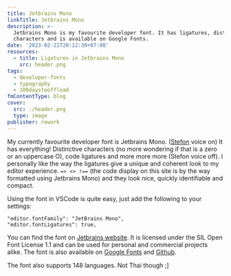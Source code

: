 ```yaml
---
title: Jetbrains Mono
linkTitle: Jetbrains Mono
description: >-
  Jetbrains Mono is my favourite developer font. It has ligatures, distinctive
  characters and is available on Google Fonts.
date: '2023-02-21T20:12:30+07:00'
resources:
  - title: Ligatures in Jetbrains Mono
    src: header.png
tags:
  - developer-fonts
  - typography
  - 100daystooffload
fmContentType: blog
cover:
  src: ./header.png
  type: image
publisher: rework
---
```


My currently favourite developer font is Jetbrains Mono. ([Stefon](https://www.youtube.com/watch?v=vwm_N2PCUz8) voice on) It has everything! Distinctive characters (no more wondering if that is a zero or an uppercase O), code ligatures and more more more (Stefon voice off). I personally like the way the ligatures give a unique and coherent look to my editor experience. `=> <> !==` (the code display on this site is by the way formatted using Jetbrains Mono) and they look nice, quickly identifiable and compact.

Using the font in VSCode is quite easy, just add the following to your settings:

```jsonc
"editor.fontFamily": "JetBrains Mono",
"editor.fontLigatures": true,
```

You can find the font on [Jetbrains website](https://www.jetbrains.com/lp/mono/). It is licensed under the SIL Open Font License 1.1 and can be used for personal and commercial projects alike. The font is also available on [Google Fonts](https://fonts.google.com/specimen/JetBrains+Mono) and [Github](https://github.com/JetBrains/JetBrainsMono).

The font also supports 148 languages. Not Thai though ;]
